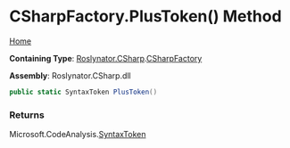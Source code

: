 # CSharpFactory\.PlusToken\(\) Method

[Home](../../../../README.md)

**Containing Type**: [Roslynator.CSharp](../../README.md)\.[CSharpFactory](../README.md)

**Assembly**: Roslynator\.CSharp\.dll

```csharp
public static SyntaxToken PlusToken()
```

### Returns

Microsoft\.CodeAnalysis\.[SyntaxToken](https://docs.microsoft.com/en-us/dotnet/api/microsoft.codeanalysis.syntaxtoken)

